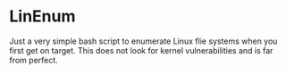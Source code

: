 # LinEnum
Just a very simple bash script to enumerate Linux flie systems when you first get on target. This does not look for kernel vulnerabilities and is far from perfect. 
